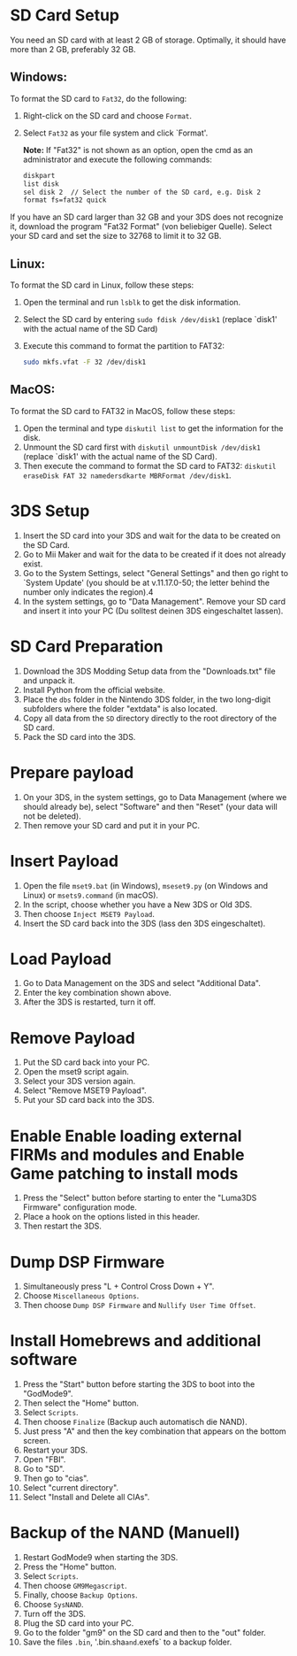 # SD Card Setup

You need an SD card with at least 2 GB of storage. Optimally, it should have more than 2 GB, preferably 32 GB.

## Windows:

To format the SD card to `Fat32`, do the following:

1. Right-click on the SD card and choose `Format`.
2. Select `Fat32` as your file system and click `Format'. 
   
   **Note:** If "Fat32" is not shown as an option, open the cmd as an administrator and execute the following commands:

   ```sh
   diskpart
   list disk
   sel disk 2  // Select the number of the SD card, e.g. Disk 2
   format fs=fat32 quick

If you have an SD card larger than 32 GB and your 3DS does not recognize it, download the program "Fat32 Format" (von beliebiger Quelle). Select your SD card and set the size to 32768 to limit it to 32 GB.

## Linux:

To format the SD card in Linux, follow these steps:

1. Open the terminal and run `lsblk` to get the disk information.
2. Select the SD card by entering `sudo fdisk /dev/disk1` (replace `disk1' with the actual name of the SD Card)
3. Execute this command to format the partition to FAT32:

   ```bash
   sudo mkfs.vfat -F 32 /dev/disk1

## MacOS:

To format the SD card to FAT32 in MacOS, follow these steps:

1. Open the terminal and type `diskutil list` to get the information for the disk.
2. Unmount the SD card first with `diskutil unmountDisk /dev/disk1` (replace `disk1' with the actual name of the SD Card).
3. Then execute the command to format the SD card to FAT32: `diskutil eraseDisk FAT 32 namedersdkarte MBRFormat /dev/disk1`.

# 3DS Setup

1. Insert the SD card into your 3DS and wait for the data to be created on the SD Card.
2. Go to Mii Maker and wait for the data to be created if it does not already exist.
3. Go to the System Settings, select "General Settings" and then go right to `System Update' (you should be at v.11.17.0-50; the letter behind the number only indicates the region).4
4. In the system settings, go to "Data Management". Remove your SD card and insert it into your PC (Du solltest deinen 3DS eingeschaltet lassen).

# SD Card Preparation

1. Download the 3DS Modding Setup data from the "Downloads.txt" file and unpack it.
2. Install Python from the official website.
3. Place the `dbs` folder in the Nintendo 3DS folder, in the two long-digit subfolders where the folder "extdata" is also located.
4. Copy all data from the `SD` directory directly to the root directory of the SD card.
5. Pack the SD card into the 3DS.

# Prepare payload

1. On your 3DS, in the system settings, go to Data Management (where we should already be), select "Software" and then "Reset" (your data will not be deleted).
2. Then remove your SD card and put it in your PC.

# Insert Payload

1. Open the file `mset9.bat` (in Windows), `mseset9.py` (on Windows and Linux) or `msets9.command` (in macOS).
2. In the script, choose whether you have a New 3DS or Old 3DS.
3. Then choose `Inject MSET9 Payload`.
4. Insert the SD card back into the 3DS (lass den 3DS eingeschaltet).

# Load Payload

1. Go to Data Management on the 3DS and select "Additional Data".
2. Enter the key combination shown above.
3. After the 3DS is restarted, turn it off.

# Remove Payload

1. Put the SD card back into your PC.
2. Open the mset9 script again.
3. Select your 3DS version again.
4. Select "Remove MSET9 Payload".
5. Put your SD card back into the 3DS.

# Enable Enable loading external FIRMs and modules and Enable Game patching to install mods

1. Press the "Select" button before starting to enter the "Luma3DS Firmware" configuration mode.
2. Place a hook on the options listed in this header.
3. Then restart the 3DS.

# Dump DSP Firmware

1. Simultaneously press "L + Control Cross Down + Y".
2. Choose `Miscellaneous Options`.
3. Then choose `Dump DSP Firmware` and `Nullify User Time Offset`.

# Install Homebrews and additional software

1. Press the "Start" button before starting the 3DS to boot into the "GodMode9".
2. Then select the "Home" button.
3. Select `Scripts`.
4. Then choose `Finalize` (Backup auch automatisch die NAND).
5. Just press "A" and then the key combination that appears on the bottom screen.
6. Restart your 3DS.
7. Open "FBI".
8. Go to "SD".
9. Then go to "cias".
10. Select "current directory".
11. Select "Install and Delete all CIAs".

# Backup of the NAND (Manuell)

1. Restart GodMode9 when starting the 3DS.
2. Press the "Home" button.
3. Select `Scripts`.
4. Then choose `GM9Megascript`.
5. Finally, choose `Backup Options`.
6. Choose `SysNAND`.
7. Turn off the 3DS.
8. Plug the SD card into your PC.
9. Go to the folder "gm9" on the SD card and then to the "out" folder.
10. Save the files `.bin`, '.bin.sha` and `.exefs` to a backup folder.
